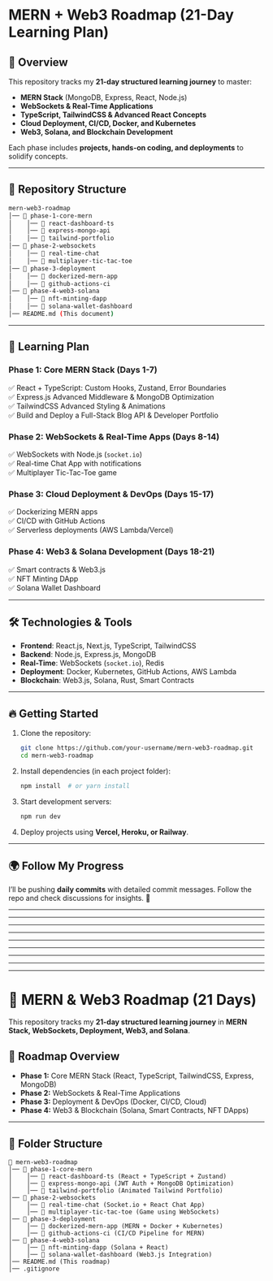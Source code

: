 # MERN + Web3 Roadmap (21-Day Learning Plan)

## 🚀 Overview
This repository tracks my **21-day structured learning journey** to master:
- **MERN Stack** (MongoDB, Express, React, Node.js)
- **WebSockets & Real-Time Applications**
- **TypeScript, TailwindCSS & Advanced React Concepts**
- **Cloud Deployment, CI/CD, Docker, and Kubernetes**
- **Web3, Solana, and Blockchain Development**

Each phase includes **projects, hands-on coding, and deployments** to solidify concepts.

---

## 📂 Repository Structure
```sh
mern-web3-roadmap
│── 📁 phase-1-core-mern
│    │── 📁 react-dashboard-ts
│    │── 📁 express-mongo-api
│    │── 📁 tailwind-portfolio
│── 📁 phase-2-websockets
│    │── 📁 real-time-chat
│    │── 📁 multiplayer-tic-tac-toe
│── 📁 phase-3-deployment
│    │── 📁 dockerized-mern-app
│    │── 📁 github-actions-ci
│── 📁 phase-4-web3-solana
│    │── 📁 nft-minting-dapp
│    │── 📁 solana-wallet-dashboard
│── README.md (This document)
```

---

## 📅 Learning Plan
### **Phase 1: Core MERN Stack (Days 1-7)**
✅ React + TypeScript: Custom Hooks, Zustand, Error Boundaries  
✅ Express.js Advanced Middleware & MongoDB Optimization  
✅ TailwindCSS Advanced Styling & Animations  
✅ Build and Deploy a Full-Stack Blog API & Developer Portfolio  

### **Phase 2: WebSockets & Real-Time Apps (Days 8-14)**
✅ WebSockets with Node.js (`socket.io`)  
✅ Real-time Chat App with notifications  
✅ Multiplayer Tic-Tac-Toe game  

### **Phase 3: Cloud Deployment & DevOps (Days 15-17)**
✅ Dockerizing MERN apps  
✅ CI/CD with GitHub Actions  
✅ Serverless deployments (AWS Lambda/Vercel)  

### **Phase 4: Web3 & Solana Development (Days 18-21)**
✅ Smart contracts & Web3.js  
✅ NFT Minting DApp  
✅ Solana Wallet Dashboard  

---

## 🛠 Technologies & Tools
- **Frontend**: React.js, Next.js, TypeScript, TailwindCSS  
- **Backend**: Node.js, Express.js, MongoDB  
- **Real-Time**: WebSockets (`socket.io`), Redis  
- **Deployment**: Docker, Kubernetes, GitHub Actions, AWS Lambda  
- **Blockchain**: Web3.js, Solana, Rust, Smart Contracts  

---

## 🔥 Getting Started
1. Clone the repository:  
   ```sh
   git clone https://github.com/your-username/mern-web3-roadmap.git
   cd mern-web3-roadmap
   ```
2. Install dependencies (in each project folder):  
   ```sh
   npm install  # or yarn install
   ```
3. Start development servers:  
   ```sh
   npm run dev
   ```
4. Deploy projects using **Vercel, Heroku, or Railway**.

---

## 🌍 Follow My Progress
I’ll be pushing **daily commits** with detailed commit messages. Follow the repo and check discussions for insights. 🚀


----------------------------------------------------------------------------
----------------------------------------------------------------------------
----------------------------------------------------------------------------
----------------------------------------------------------------------------
----------------------------------------------------------------------------
----------------------------------------------------------------------------
----------------------------------------------------------------------------
----------------------------------------------------------------------------
----------------------------------------------------------------------------


# 🚀 MERN & Web3 Roadmap (21 Days)  

This repository tracks my **21-day structured learning journey** in **MERN Stack, WebSockets, Deployment, Web3, and Solana**.  

## 📅 Roadmap Overview  
- **Phase 1:** Core MERN Stack (React, TypeScript, TailwindCSS, Express, MongoDB)  
- **Phase 2:** WebSockets & Real-Time Applications  
- **Phase 3:** Deployment & DevOps (Docker, CI/CD, Cloud)  
- **Phase 4:** Web3 & Blockchain (Solana, Smart Contracts, NFT DApps)  

---

## 📂 Folder Structure  
```plaintext
📁 mern-web3-roadmap
│── 📁 phase-1-core-mern
│    │── 📁 react-dashboard-ts (React + TypeScript + Zustand)
│    │── 📁 express-mongo-api (JWT Auth + MongoDB Optimization)
│    │── 📁 tailwind-portfolio (Animated Tailwind Portfolio)
│── 📁 phase-2-websockets
│    │── 📁 real-time-chat (Socket.io + React Chat App)
│    │── 📁 multiplayer-tic-tac-toe (Game using WebSockets)
│── 📁 phase-3-deployment
│    │── 📁 dockerized-mern-app (MERN + Docker + Kubernetes)
│    │── 📁 github-actions-ci (CI/CD Pipeline for MERN)
│── 📁 phase-4-web3-solana
│    │── 📁 nft-minting-dapp (Solana + React)
│    │── 📁 solana-wallet-dashboard (Web3.js Integration)
│── README.md (This roadmap)
│── .gitignore
